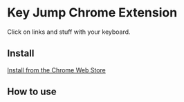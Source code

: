 # Key Jump Chrome Extension

Click on links and stuff with your keyboard.

## Install

[Install from the Chrome Web Store](https://chrome.google.com/webstore/detail/key-jump/afdjhbmagopjlalgcjfclkgobaafamck)

## How to use
